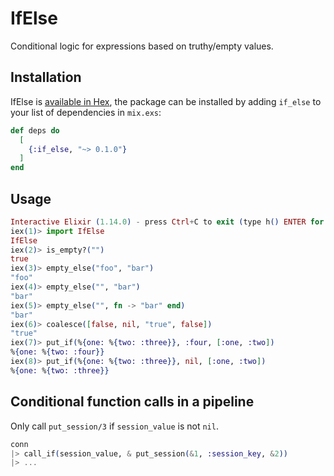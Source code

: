 # IfElse

Conditional logic for expressions based on truthy/empty values.

## Installation

IfElse is [available in Hex](https://hex.pm/packages/if_else), the package can
be installed by adding `if_else` to your list of dependencies in `mix.exs`:

```elixir
def deps do
  [
    {:if_else, "~> 0.1.0"}
  ]
end
```

## Usage

```elixir
Interactive Elixir (1.14.0) - press Ctrl+C to exit (type h() ENTER for help)
iex(1)> import IfElse
IfElse
iex(2)> is_empty?("")
true
iex(3)> empty_else("foo", "bar")
"foo"
iex(4)> empty_else("", "bar")
"bar"
iex(5)> empty_else("", fn -> "bar" end)
"bar"
iex(6)> coalesce([false, nil, "true", false])
"true"
iex(7)> put_if(%{one: %{two: :three}}, :four, [:one, :two])
%{one: %{two: :four}}
iex(8)> put_if(%{one: %{two: :three}}, nil, [:one, :two])
%{one: %{two: :three}}
```


## Conditional function calls in a pipeline

Only call `put_session/3` if `session_value` is not `nil`.

```elixir
conn
|> call_if(session_value, & put_session(&1, :session_key, &2))
|> ...
```
